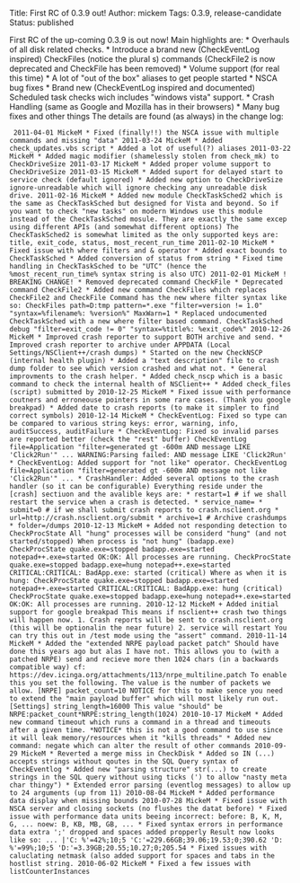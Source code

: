 Title: First RC of 0.3.9 out!
Author: mickem
Tags: 0.3.9, release-candidate
Status: published

First RC of the up-coming 0.3.9 is out now! Main highlights are: \*
Overhauls of all disk related checks. \* Introduce a brand new
(CheckEventLog inspired) CheckFiles (notice the plural s) commands
(CheckFile2 is now deprecated and CheckFile has been removed) \* Volume
support (for real this time) \* A lot of "out of the box" aliases to get
people started \* NSCA bug fixes \* Brand new (CheckEventLog inspired
and documented) Scheduled task checks wich includes "windows vista"
support. \* Crash Handling (same as Google and Mozilla has in their
browsers) \* Many bug fixes and other things The details are found (as
always) in the change log:

     2011-04-01 MickeM * Fixed (finally!!) the NSCA issue with multiple commands and missing "data" 2011-03-24 MickeM * Added check_updates.vbs script * Added a lot of useful(?) aliases 2011-03-22 MickeM * Added magic modifier (shamelessly stolen from check_mk) to CheckDriveSize 2011-03-17 MickeM * Added proper volume support to CheckDriveSize 2011-03-15 MickeM * Added suport for delayed start to service check (default ignored) * Added new option to CheckDriveSize ignore-unreadable which will ignore checking any unreadable disk drive. 2011-02-16 MickeM * Added new module CheckTaskSched2 which is the same as CheckTaskSched but designed for Vista and beyond. So if you want to check "new tasks" on modern Windows use this module instead of the CheckTaskSched mosule. They are exactly the same excep using different APIs (and somewhat different options) The CheckTaskSched2 is somewhat limited as the only supported keys are: title, exit_code, status, most_recent_run_time 2011-02-10 MickeM * Fixed issue with where filters and & operator * Added exact bounds to CheckTaskSched * Added conversion of status from string * Fixed time handling in CheckTaskSched to be "UTC" (hence the %most_recent_run_time% syntax string is also UTC) 2011-02-01 MickeM ! BREAKING CHANGE! * Removed deprecated command CheckFile * Deprecated command CheckFile2 * Added new command CheckFiles which replaces CheckFile2 and CheckFile Command has the new where filter syntax like so: CheckFiles path=D:tmp pattern=*.exe "filter=version != 1.0" "syntax=%filename%: %version%" MaxWarn=1 * Replaced undocumented CheckTaskSched with a new where filter based command. CheckTaskSched debug "filter=exit_code != 0" "syntax=%title%: %exit_code%" 2010-12-26 MickeM * Improved crash reporter to support BOTH archive and send. * Improved crash reporter to archive under APPDATA (Local Settings/NSClient++/crash dumps) * Started on the new CheckNSCP (internal health plugin) * Added a "text description" file to crash dump folder to see which version crashed and what not. * General improvments to the crash helper. * Added check_nscp which is a basic command to check the internal health of NSClient++ * Added check_files (script) submitted by 2010-12-25 MickeM * Fixed issue with performance coutners and erroneouse pointers in some rare cases. (Thank you google breakpad) * Added date to crash reports (to make it simpler to find correct symbols) 2010-12-14 MickeM * CheckEventLog: Fixed so type can be compared to various string keys: error, warning, info, auditSuccess, auditFailure * CheckEventLog: Fixed so invalid parses are reported better (check the "rest" buffer) CheckEventLog file=Application "filter=generated gt -600m AND message LIKE 'Click2Run'" ... WARNING:Parsing failed: AND message LIKE 'Click2Run' * CheckEventLog: Added support for "not like" operator. CheckEventLog file=Application "filter=generated gt -600m AND message not like 'Click2Run'" ... * CrashHandler: Added several options to the crash handler (so it can be configurable) Everything reside under the [crash] sectiuon and the avalible keys are: * restart=1 # if we shall restart the service when a crash is detected. * service_name= * submit=0 # if we shall submit crash reports to crash.nsclient.org * url=http://crash.nsclient.org/submit * archive=1 # Archive crashdumps * folder=/dumps 2010-12-13 MickeM + Added not responding detection to CheckProcState All "hung" processes will be considerd "hung" (and not started/stopped) When process is "not hung" (badapp.exe) CheckProcState quake.exe=stopped badapp.exe=started notepad++.exe=started OK:OK: All processes are running. CheckProcState quake.exe=stopped badapp.exe=hung notepad++.exe=started CRITICAL:CRITICAL: BadApp.exe: started (critical) Where as when it is hung: CheckProcState quake.exe=stopped badapp.exe=started notepad++.exe=started CRITICAL:CRITICAL: BadApp.exe: hung (critical) CheckProcState quake.exe=stopped badapp.exe=hung notepad++.exe=started OK:OK: All processes are running. 2010-12-12 MickeM + Added initial support for google breakpad This means if nsclient++ crash two things will happen now. 1. Crash reports will be sent to crash.nsclient.org (this will be optionalin the near future) 2. service will restart You can try this out in /test mode using the "assert" command. 2010-11-14 MickeM * Added the "extended NRPE payload packet patch" Should have done this years ago but alas I have not. This allows you to (with a patched NRPE) send and recieve more then 1024 chars (in a backwards compatible way) cf: https://dev.icinga.org/attachments/113/nrpe_multiline.patch To enable this you set the following. The value is the number of packets we allow. [NRPE] packet_count=10 NOTICE for this to make sence you need to extend the "main payload buffer" which will most likely run out. [Settings] string_length=16000 This value "should" be NRPE:packet_count*NRPE:string_length(1024) 2010-10-17 MickeM * Added new command timeout which runs a command in a thread and timeouts after a given time. *NOTICE* this is not a good command to use since it will leak memory/resources when it "kills threads" * Added new command: negate which can alter the result of other commands 2010-09-29 MickeM * Reverted a merge miss in CheckDisk * Added so IN (...) accepts strings without qoutes in the SQL Query syntax of CheckEventlog * Added new "parsing structure" str(...) to create strings in the SQL query without using ticks (') to allow "nasty meta char thingy") * Extended error parsing (eventlog messages) to allow up to 24 arguments (up from 11) 2010-08-04 MickeM * Added performance data display when missing bounds 2010-07-28 MickeM * Fixed issue with NSCA server and closing sockets (no flushes the datat before) * Fixed issue with performance data units beeing incorrect: before: B, K, M, G, ... noew: B, KB, MB, GB, ... * Fixed syntax errors in performance data extra ';' dropped and spaces added propperly Result now looks like so: ... |'C: %'=42%;10;5 'C:'=229.66GB;39.06;19.53;0;390.62 'D: %'=99%;10;5 'D:'=3.39GB;20.55;10.27;0;205.54 * Fixed issues with caluclating netmask (also added support for spaces and tabs in the hostlist string. 2010-06-02 MickeM * Fixed a few issues with listCounterInstances 
